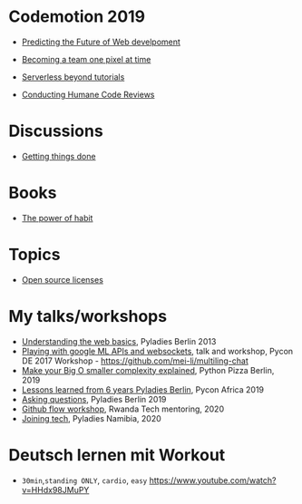 # Codemotion 2019

- [Predicting the Future of Web develpoment](codemotion.md#predicting-the-future-of-web-develpoment)

- [Becoming a team one pixel at time](https://github.com/mei-li/talks-notes/blob/master/codemotion.md#becoming-a-team-one-pixel-at-a-time)

- [Serverless beyond tutorials](https://github.com/mei-li/talks-notes/blob/master/codemotion.md#serverless-beyond-tutorials)

- [Conducting Humane Code Reviews](https://github.com/mei-li/talks-notes/blob/master/codemotion.md#conducting-humane-code-reviews)

# Discussions

- [Getting things done](discussions.md#getting-things-done)


# Books

- [The power of habit](books.md#the-power-of-habit)

# Topics

- [Open source licenses](topics.md#open-source-licenses) 


# My talks/workshops

- [Understanding the web basics](https://prezi.com/d0y4zd3n8qvv/understanding-the-web-basics/?utm_campaign=share&utm_medium=copy), Pyladies Berlin 2013
- [Playing with google ML APIs and websockets](https://docs.google.com/presentation/d/14fNHXKKIBnz0icLOQummEuuKk-YazkqYkC6RkmooZdA/edit?usp=sharing), talk and workshop, Pycon DE 2017
  Workshop - https://github.com/mei-li/multiling-chat
- [Make your Big O smaller complexity explained](https://speakerdeck.com/meili/make-your-big-o-smaller-complexity-explained), Python Pizza Berlin, 2019
- [Lessons learned from 6 years Pyladies Berlin](https://speakerdeck.com/meili/lessons-learned-from-6-years-in-pyladies-berlin), Pycon Africa 2019
- [Asking questions](https://docs.google.com/presentation/d/1F7Z5T_uc-As5GdqyQsdCPCYL-OaikubUDg-KthKaVjs/edit?usp=sharing), Pyladies Berlin 2019
- [Github flow workshop](https://docs.google.com/presentation/d/14BZu5jpCzmWOHfjViLCeycy6ugyDZV9bGC074TMu9Jo/edit?usp=sharing), Rwanda Tech mentoring, 2020
- [Joining tech](https://speakerdeck.com/meili/joining-tech), Pyladies Namibia, 2020


# Deutsch lernen mit Workout
* `30min`,`standing ONLY`, `cardio`, `easy` https://www.youtube.com/watch?v=HHdx98JMuPY
